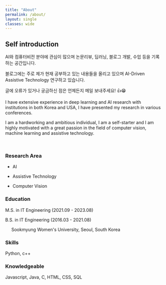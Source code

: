 ```yaml
---
title: "About"
permalink: /about/
layout: single
classes: wide
---
```


## Self introduction

AI와 컴퓨터비전 분야에 관심이 많으며 논문리뷰, 딥러닝, 블로그 개발, 수업 등을 기록하는 공간입니다.

블로그에는 주로 제가 현재 공부하고 있는 내용들을 올리고 있으며 AI-Driven Assistive Technology 연구하고 있습니다.

글에 오류가 있거나 궁금하신 점은 언제든지 메일 보내주세요! 👍😁


I have extensive experience in deep learning and AI research with institutions in both Korea and USA, I have presented my research in various conferences.

I am a hardworking and ambitious individual, I am a self-starter and I am highly motivated with a great passion in the field of computer vision, machine learning and assistive technology.



<br>

### Research Area

- AI

- Assistive Technology

- Computer Vision
  

### Education

M.S. in IT Engineering (2021.09 - 2023.08)

B.S. in IT Engineering (2016.03 - 2021.08)

&nbsp;&nbsp;&nbsp;&nbsp;  Sookmyung Women's University, Seoul, South Korea


### Skills

Python, c++

### Knowledgeable

Javascript, Java, C, HTML, CSS, SQL


